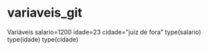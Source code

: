 # variaveis_git
Variáveis
salario=1200
idade=23
cidade="juiz de fora"
type(salario)
type(idade)
type(cidade)

